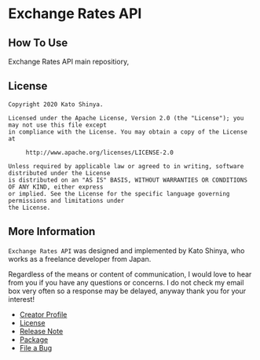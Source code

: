 # Exchange Rates API

## How To Use

Exchange Rates API main repositiory,

## License

```
Copyright 2020 Kato Shinya.

Licensed under the Apache License, Version 2.0 (the "License"); you may not use this file except
in compliance with the License. You may obtain a copy of the License at

     http://www.apache.org/licenses/LICENSE-2.0

Unless required by applicable law or agreed to in writing, software distributed under the License
is distributed on an "AS IS" BASIS, WITHOUT WARRANTIES OR CONDITIONS OF ANY KIND, either express
or implied. See the License for the specific language governing permissions and limitations under
the License.
```

## More Information

`Exchange Rates API` was designed and implemented by Kato Shinya, who works as a freelance developer from Japan.

Regardless of the means or content of communication, I would love to hear from you if you have any questions or concerns. I do not check my email box very often so a response may be delayed, anyway thank you for your interest!

- [Creator Profile](https://github.com/myConsciousness)
- [License](https://github.com/myConsciousness/exchange-rates-api/blob/master/LICENSE)
- [Release Note](https://github.com/myConsciousness/exchange-rates-api/releases)
- [Package](https://github.com/myConsciousness/exchange-rates-api/packages)
- [File a Bug](https://github.com/myConsciousness/exchange-rates-api/issues)

